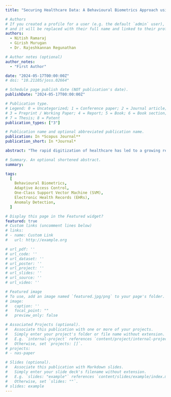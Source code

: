 ```yaml
---
title: "Securing Healthcare Data: A Behavioural Biometrics Approach using One-Class SVM"

# Authors
# If you created a profile for a user (e.g. the default `admin` user), write the username (folder name) here
# and it will be replaced with their full name and linked to their profile.
authors:
  - Nitish Ramaraj
  - Girish Murugan
  - Dr. Rajeshkannan Regunathan

# Author notes (optional)
author_notes:
  - "First Author"

date: "2024-05-17T00:00:00Z"
# doi: "10.21105/joss.02664"

# Schedule page publish date (NOT publication's date).
publishDate: "2024-05-17T00:00:00Z"

# Publication type.
# Legend: 0 = Uncategorized; 1 = Conference paper; 2 = Journal article;
# 3 = Preprint / Working Paper; 4 = Report; 5 = Book; 6 = Book section;
# 7 = Thesis; 8 = Patent
publication_types: ["3"]

# Publication name and optional abbreviated publication name.
publication: In *Scopus Journal**
publication_short: In *Journal*

abstract: "The rapid digitization of healthcare has led to a growing reliance on technology for storing and managing sensitive patient data, known as electronic health records (EHRs). This increasing dependence on digital systems has heightened concerns about the protection and security of this critical information. With multiple stakeholders involved in healthcare systems, ensuring the integrity and confidentiality of EHRs has become a paramount issue. The work proposes an integrated approach that leverages behavioural security to enhance the security of healthcare data. By tracking the behaviour of users accessing the system based on various parameters, a one-class Support Vector Machine (SVM) model is trained to detect anomalies in user behaviour. If any anomalies are detected, the system is configured to reduce access control for the respective user, effectively mitigating the risk of unauthorized access. This approach has demonstrated positive results in identifying and preventing the unauthorized use of the healthcare system. The implementation of this behavioural security framework, combined with the one-class SVM model, provides a robust and proactive solution to safeguard the confidentiality and integrity of sensitive patient data in the healthcare domain. By continuously monitoring user behaviour and adapting access controls accordingly, this work contributes to the development of more secure and trustworthy healthcare technology ecosystems."

# Summary. An optional shortened abstract.
summary:

tags:
  [
    Behavioural Biometrics,
    Adaptive Access Control,
    One-Class Support Vector Machine (SVM),
    Electronic Health Records (EHRs),
    Anomaly Detection,
  ]

# Display this page in the Featured widget?
featured: true
# Custom links (uncomment lines below)
# links:
# - name: Custom Link
#   url: http://example.org

# url_pdf: ''
# url_code: ''
# url_dataset: ''
# url_poster: ''
# url_project: ''
# url_slides: ''
# url_source: ''
# url_video: ''

# Featured image
# To use, add an image named `featured.jpg/png` to your page's folder.
# image:
#   caption: ''
#   focal_point: ""
#   preview_only: false

# Associated Projects (optional).
#   Associate this publication with one or more of your projects.
#   Simply enter your project's folder or file name without extension.
#   E.g. `internal-project` references `content/project/internal-project/index.md`.
#   Otherwise, set `projects: []`.
# projects:
# - nas-paper

# Slides (optional).
#   Associate this publication with Markdown slides.
#   Simply enter your slide deck's filename without extension.
#   E.g. `slides: "example"` references `content/slides/example/index.md`.
#   Otherwise, set `slides: ""`.
# slides: example
---
```

